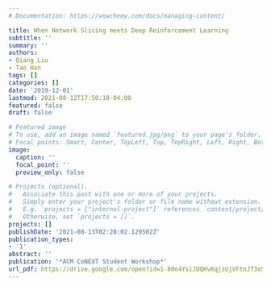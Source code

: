 ```yaml
---
# Documentation: https://wowchemy.com/docs/managing-content/

title: When Network Slicing meets Deep Reinforcement Learning
subtitle: ''
summary: ''
authors:
- Qiang Liu
- Tao Han
tags: []
categories: []
date: '2019-12-01'
lastmod: 2021-08-12T17:50:10-04:00
featured: false
draft: false

# Featured image
# To use, add an image named `featured.jpg/png` to your page's folder.
# Focal points: Smart, Center, TopLeft, Top, TopRight, Left, Right, BottomLeft, Bottom, BottomRight.
image:
  caption: ''
  focal_point: ''
  preview_only: false

# Projects (optional).
#   Associate this post with one or more of your projects.
#   Simply enter your project's folder or file name without extension.
#   E.g. `projects = ["internal-project"]` references `content/project/deep-learning/index.md`.
#   Otherwise, set `projects = []`.
projects: []
publishDate: '2021-08-13T02:20:02.129502Z'
publication_types:
- '1'
abstract: ''
publication: '*ACM CoNEXT Student Workshop*'
url_pdf: https://drive.google.com/open?id=1-80o4YsiJDQHvKqjzUjVFtnJT3oSD_qX
---
```

